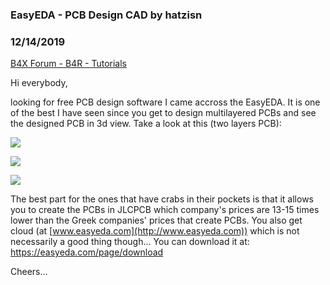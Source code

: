 ### EasyEDA - PCB Design CAD by hatzisn
### 12/14/2019
[B4X Forum - B4R - Tutorials](https://www.b4x.com/android/forum/threads/112203/)

Hi everybody,  
  
looking for free PCB design software I came accross the EasyEDA. It is one of the best I have seen since you get to design multilayered PCBs and see the designed PCB in 3d view. Take a look at this (two layers PCB):  
  
![](https://www.b4x.com/android/forum/attachments/86353)  
  
![](https://www.b4x.com/android/forum/attachments/86354)  
  
![](https://www.b4x.com/android/forum/attachments/86355)  
  
The best part for the ones that have crabs in their pockets is that it allows you to create the PCBs in JLCPCB which company's prices are 13-15 times lower than the Greek companies' prices that create PCBs. You also get cloud (at [www.easyeda.com](http://www.easyeda.com)) which is not necessarily a good thing though… You can download it at: <https://easyeda.com/page/download>  
  
Cheers…